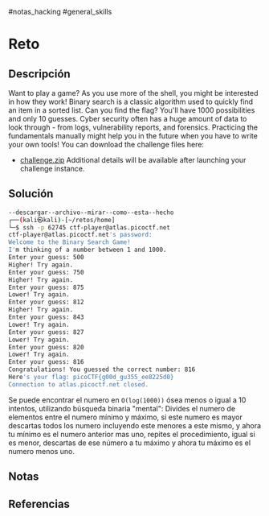 #notas_hacking #general_skills
# Reto
## Descripción
Want to play a game? As you use more of the shell, you might be interested in how they work! Binary search is a classic algorithm used to quickly find an item in a sorted list. Can you find the flag? You'll have 1000 possibilities and only 10 guesses. Cyber security often has a huge amount of data to look through - from logs, vulnerability reports, and forensics. Practicing the fundamentals manually might help you in the future when you have to write your own tools! You can download the challenge files here:
- [challenge.zip](https://artifacts.picoctf.net/c_atlas/4/challenge.zip)
Additional details will be available after launching your challenge instance.
## Solución
```bash
--descargar--archivo--mirar--como--esta--hecho
┌──(kali㉿kali)-[~/retos/home]
└─$ ssh -p 62745 ctf-player@atlas.picoctf.net
ctf-player@atlas.picoctf.net's password: 
Welcome to the Binary Search Game!
I'm thinking of a number between 1 and 1000.
Enter your guess: 500
Higher! Try again.
Enter your guess: 750
Higher! Try again.
Enter your guess: 875
Lower! Try again.
Enter your guess: 812
Higher! Try again.
Enter your guess: 843
Lower! Try again.
Enter your guess: 827
Lower! Try again.
Enter your guess: 820
Lower! Try again.
Enter your guess: 816
Congratulations! You guessed the correct number: 816
Here's your flag: picoCTF{g00d_gu355_ee8225d0}
Connection to atlas.picoctf.net closed.
```
Se puede encontrar el numero en `O(log(1000))` ósea menos o igual a 10  intentos, utilizando búsqueda binaria "mental": Divides el numero de elementos entre el numero mínimo y máximo, si este numero es mayor descartas todos los numero incluyendo este menores a este mismo, y ahora tu mínimo es el numero anterior mas uno, repites el procedimiento, igual si es menor, descartas de ese número a tu máximo y ahora tu máximo es el numero menos uno.
## Notas

## Referencias
